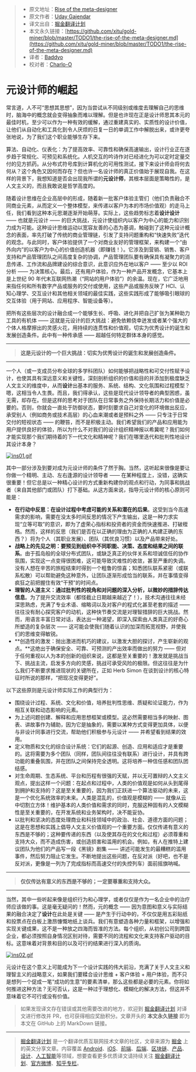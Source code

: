 > * 原文地址：[Rise of the meta-designer](https://interactions.acm.org/archive/view/july-august-2019/the-rise-of-the-meta-designer)
> * 原文作者：[Uday Gajendar](http://ghostinthepixel.com/)
> * 译文出自：[掘金翻译计划](https://github.com/xitu/gold-miner)
> * 本文永久链接：[https://github.com/xitu/gold-miner/blob/master/TODO1/the-rise-of-the-meta-designer.md](https://github.com/xitu/gold-miner/blob/master/TODO1/the-rise-of-the-meta-designer.md)
> * 译者：[Baddyo](https://juejin.im/user/5b0f6d4b6fb9a009e405dda1)
> * 校对者：[Charlo-O](https://github.com/Charlo-O)

# 元设计师的崛起

常言道，人不可“思想其思想”，因为当尝试从不同级别或维度去理解自己的思维时，脑海中的概念就会变得抽象而难以理解。但是也许现在正是设计师思其本元的最佳时机，至少可以作为一种有效的缓解，通过重建真实的、实质性的设计价值，让他们从自动化和工具化到令人厌烦的日复一日的单调工作中解脱出来，或许更夸张地说，为了我们这个职业能够生存下来。

算法、自动化、仪表化：为了提高效率、可靠性和确保高速输出，设计行业正在逐步趋于常规化、可预见和系统化。人机交互的吟诗作对已经进化为可以定时定量交付的见方抓药。从分布式符号库到计算机化的可用性测试，接下来设计师会将何去何从？这个角色又因何而存在？但也许一名设计师的真正价值始于展现自我。在这样的背景下，我想知道是否会出现我所谓的**元设计师**，其根本层面是策略性的，是人文主义的，而且我敢说是哲学高度的。

随着设计思维在企业高层中的形成，随着新一批客户体验主管们（他们负责融合不同商业元素，从而定义一个整体模型，来传递以客户为本的市场价值观）的走马上任，我们看到这种本元思潮逐渐开始萌芽。实际上，这些趋势标志着**设计设计** —— 也就是元设计 —— 的巨大挑战，元设计使组织内以客户为中心的能力和识别力成为可能。这种设计思维运动以宽容友善的心态为基调，触碰到了这种元设计概念的表面，率先打破了传统的商业管理链，引发了支持问题重构和“快速失败”迭代的观念。与此同时，客户体验提供了一个对商业友好的管理框架，来构建一个“由外向内”的以客户为中心的价值创造机器（即赚钱！）。它涉及到营销、销售、客户支持和产品管理团队之间高度复杂的协调，产品管理团队要有确保具有凝聚力的消息传递、工作流和品牌建设的综合意识，此意识应外在地以客户 —— 至少以 ROI 分析 —— 为决策核心。最后，还有用户体验，作为一种产品开发概念，它基本上是上世纪 90 年代末互联网热潮（“网站的用户体验”）的余温。现在，它广泛地用来指任何和所有数字产品或服务的交付或使用，这些产品或服务反映了 HCI、认知心理学、交互设计和其他相关领域的最佳实践，这些实践形成了能够吸引眼球的交互体验（用于网站、应用程序、智能设备等）。

把所有这些层次的设计融合成一个能够生长、呼吸、进化并把自己扩张为某种助力工具的有机体 —— 这就是元设计的巨大挑战：避免依赖侥幸迸发或者某个强大的个体人格摩擦出的灵感火花，用持续的连贯性和价值观，切实为优秀设计的诞生和发展创造条件。此中有一种传承感 —— 超越任何特定群体本身的感觉。

---

> **这是元设计的一个巨大挑战：切实为优秀设计的诞生和发展创造条件。**

---

一个人（或一支成员分布全球的多学科团队）如何能够把战略性和可交付性赋予设计，也使其具有深远意义和关键性，深刻剖析组织的价值和目的并添加到极度缺乏人文主义的维度中，从而**设计**出基本的服务、系统、结构、文化氛围和过程模型？嗯，这相当令人生畏。而且，我们得承认，这些是现代设计领导者的典型困惑，虽无需，却存在。但是这样的思考对于团队在日常事务之外保持长期活力和价值是必要的。否则，你就会一直处于防御状态，要时刻要求自己对变化的环境做出反应，承受别人（例如商务或技术高层）的心血来潮或者是预料之外 —— 只专注于日常交付的短视状态 —— 的鞭笞，而不是积极主动。我们希望我们的产品和应用能为用户提供良好的体验，所以为什么不对我们的设计组织精神报以希冀呢？我们如何才能实现那个我们期待着的下一代文化和精神呢？我们在哪里迭代和批判性地设计其设计本身？

[![ins01.gif](https://deliveryimages.acm.org/10.1145/3340000/3338285/ins01.gif)](http://deliveryimages.acm.org/10.1145/3340000/3338285/ins01.gif)

其中一部分涉及到要对成为元设计师的条件了然于胸。当然，这听起来很像是要让你做一个精明、主动、左右逢源的设计领导者 —— 在某种程度上，没错，这确实很重要！但它总是以一种精心设计的方式重新构建你的观点和行动，为同事和挑战者（来自其他部门或团队）打下基础。从这方面来说，指导元设计师的核心原则可能是：

* **在行动中反思：在设计过程中考虑可能的关系和潜在的后果**。这受到当今高速需求的影响，需要在没太多时间反思的情况下产生输出，这是一种力求实现“立等可取”的意识，即为了虚荣心指标和投资者的资金而快速推进、打破桎梏。然而，这样的反思（我们是否在以正确的理由为正确的人构建正确的东西？）将为个人（其职业发展）、团队（其优良习惯）以及产品带来好处。
* **战略上的先见之明：要预见到组织中不同职能、决策、态度和结果之间的联系**。由于孤岛般的全球分布式团队，或缺乏真正的伙伴关系和坦诚信任的协作氛围，实现这一点变得很困难，这可能导致灾难性的收敛，甚至严重的失调。没有人想在辛苦的旅程结束时得到一个粗鲁的惊喜；知悉团队联系紧密（或联系松散）可以帮助避免这种意外，让团队逐渐形成恰当的联系，并在事情变得疯狂之前把握住有效“干预”的时间点。
* **理智的人道主义：通过批判性的视角和对问题的深入分析，以微妙的措辞传达信息**。为了提升交流效率（都怪截止日期越来越近了！），技术沟通往往未经深思熟虑，充满了专业术语、缩略词以及对客户的程式化甚至老套的描述 —— 往往没有耐心探究客户的动机，这种快节奏交流是对理智措辞的巨大挑战。然而，用语言丰富日常对话，表达出一种渴望，即深入探索由人类真正的好奇心所塑造的复杂层次 —— 这可能会使我们随着认识的加深而拓宽视野，并使我们的思维变得敏锐。
* **创造性的激发：抛出激进而机巧的建议，以激发大胆的探讨，产生崭新的观点。**这绝出于确保安全、可靠、可预测的产出效率而做出的努力 —— 但对于任何重视以人为本的创新的组织来说，这都是至关重要的！激发就是挑战当下、挑战主流，启发多方向的灵感，挑战可承受风险的极限。但这往往是为什么我们不断要求推进现状的关键所在，正如 Herb Simon 在谈到设计的核心特征时所说的那样，“把现况变得更好”。

以下这些原则是元设计师实际工作的典型行为：

* 围绕设计过程、系统、文化和价值，培养批判性思维、质疑和论证能力，作为相互关联和动态影响的元素。
* 为上述问题创建、解释和应用思想框架或模型。这必然需要相当多的映射、图表、讲故事作为辅助，因为它是抽象的，需要以某种方式变得更加具体，以便与非设计同事进行交流，帮助他们积极参与元设计 —— 并希望看到结果的效用。
* 定义物质和文化的综合设计系统：它们的起源、创造、应用和适应才是重要的。这将需要为多个团队（同样，团队间往往没有联系）进行设计，并具有跨功能的重叠氛围，并在团队之间保持完全透明。这将培养一种信任感和团队团结感。
* 对生命周期、生态系统、平台和历程有很强的天赋，并以无可置辩的人文主义观点，提出这样一个问题：在起点和过程中，人类的价值观是如何从头到尾得到拥护和支持的？这是至关重要的，因为我们正跃进一个算法驱动的未来，这是一个优化系统效率的未来。人类是混乱的，价值观是模糊的 —— 就像从云中切割立方体！维护基本的人类价值和需求的同时，克服这种固有的人文模糊性是至关重要的，在开发系统和业务架构时，决不能妥协。
* 以批判和坚决的态度处理商业和科技领域中的政治、社会、道德方面的问题；这是在思想和实践上倡导人文主义价值观的一个重要方面。仅仅传递有意义的东西是不够的；这种要传递的东西（以及使其存在的文化和过程）必须尊重和支持大众，而不造成伤害，或创造损害和滥用的机会。例如，有人在推特上建议团队为他们的产品写一段《黑镜》剧集 —— 讲述可能发生的最糟糕的滥用事件，然后努力阻止它发生。不断地提出这些问题，在反对派（好吧，也不是反对派，更像是一列为了完成指标而高速交付的失控列车）面前摇旗呐喊。

---

> **仅仅传达有意义的东西是不够的；一定要尊重和支持大众。**

---

当然，其中一些听起来像是组织行为和心理学，或者仅仅是作为一名企业中的治疗师应该做的事。这是毫无疑问的！然而，元的概念 —— 因为意图和意义与实际结果的融合决定了**设计**在此处是关键 —— 是产生于行动中的，不仅仅是用五彩贴纸和投票点在白板上激昂慷慨地纸上谈兵。我们有意塑造各种力量和框架，以增强和实现关键成果，这不是一种放之四海而皆准的方法。每个组织，从初创公司到跨国企业，都必须按照自身情况区别对待，需要不同的流程和文化来支持客户驱动的目标。这意味着对背景和目的以及可行的结果进行深入的质询。

[![ins02.gif](https://deliveryimages.acm.org/10.1145/3340000/3338285/ins02.gif)](http://deliveryimages.acm.org/10.1145/3340000/3338285/ins02.gif)

元设计在这个意义上可能成为下一个设计实践的伟大前沿，充满了关于人文主义和理智主义的战略意义，如果我们要糅合设计思维 + 客户体验 + 用户体验，而不只是想列一个促成一笔“成功的生意”的要素清单，那么这些都是必要的元素。你将如何推进这种方法？无可否认，这是一种过于理想化、模糊化的解决方法，但这并不意味着它不可行或没有价值。

> 如果发现译文存在错误或其他需要改进的地方，欢迎到 [掘金翻译计划](https://github.com/xitu/gold-miner) 对译文进行修改并 PR，也可获得相应奖励积分。文章开头的 **本文永久链接** 即为本文在 GitHub 上的 MarkDown 链接。

---

> [掘金翻译计划](https://github.com/xitu/gold-miner) 是一个翻译优质互联网技术文章的社区，文章来源为 [掘金](https://juejin.im) 上的英文分享文章。内容覆盖 [Android](https://github.com/xitu/gold-miner#android)、[iOS](https://github.com/xitu/gold-miner#ios)、[前端](https://github.com/xitu/gold-miner#前端)、[后端](https://github.com/xitu/gold-miner#后端)、[区块链](https://github.com/xitu/gold-miner#区块链)、[产品](https://github.com/xitu/gold-miner#产品)、[设计](https://github.com/xitu/gold-miner#设计)、[人工智能](https://github.com/xitu/gold-miner#人工智能)等领域，想要查看更多优质译文请持续关注 [掘金翻译计划](https://github.com/xitu/gold-miner)、[官方微博](http://weibo.com/juejinfanyi)、[知乎专栏](https://zhuanlan.zhihu.com/juejinfanyi)。
